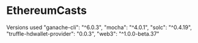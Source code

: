 # EthereumCasts
Versions used
"ganache-cli": "^6.0.3",
"mocha": "^4.0.1",
"solc": "^0.4.19",
"truffle-hdwallet-provider": "0.0.3",
"web3": "^1.0.0-beta.37"
